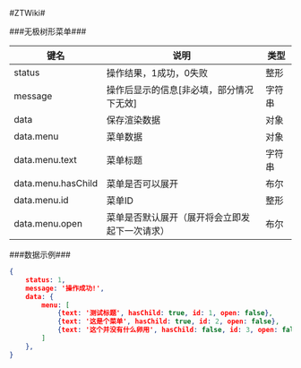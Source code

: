 #ZTWiki#

###无极树形菜单###

|键名|说明|类型|
| ------------ | ------------ | ------------ |
|status| 操作结果，1成功，0失败 |整形|
|message| 操作后显示的信息[非必填，部分情况下无效] |字符串|
|data| 保存渲染数据 |对象|
|data.menu| 菜单数据 |对象|
|data.menu.text| 菜单标题 |字符串|
|data.menu.hasChild| 菜单是否可以展开 |布尔|
|data.menu.id| 菜单ID |整形|
|data.menu.open| 菜单是否默认展开（展开将会立即发起下一次请求） |布尔|

###数据示例###
``` json
{
    status: 1,
    message: '操作成功!',
    data: {
        menu: [
            {text: '测试标题', hasChild: true, id: 1, open: false},
            {text: '这是个菜单', hasChild: true, id: 2, open: false},
            {text: '这个并没有什么卵用', hasChild: false, id: 3, open: false}
        ]
    },
}
```
